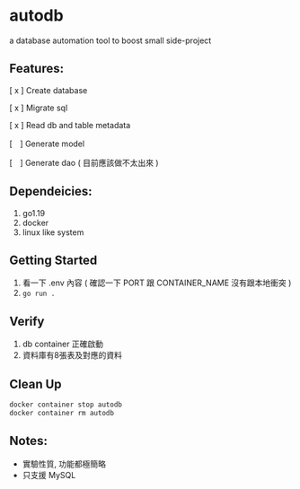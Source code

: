 # autodb
a database automation tool to boost small side-project

## Features:
[ x ] Create database

[ x ] Migrate sql

[ x ] Read db and table metadata

[　] Generate model

[　] Generate dao ( 目前應該做不太出來 )

## Dependeicies:
1. go1.19
2. docker
2. linux like system

## Getting Started
1. 看一下 .env 內容 ( 確認一下 PORT 跟 CONTAINER_NAME 沒有跟本地衝突 )
2. `go run .`

## Verify
1. db container 正確啟動
2. 資料庫有8張表及對應的資料

## Clean Up
```bash
docker container stop autodb
docker container rm autodb
```

## Notes:
- 實驗性質, 功能都極簡略
- 只支援 MySQL